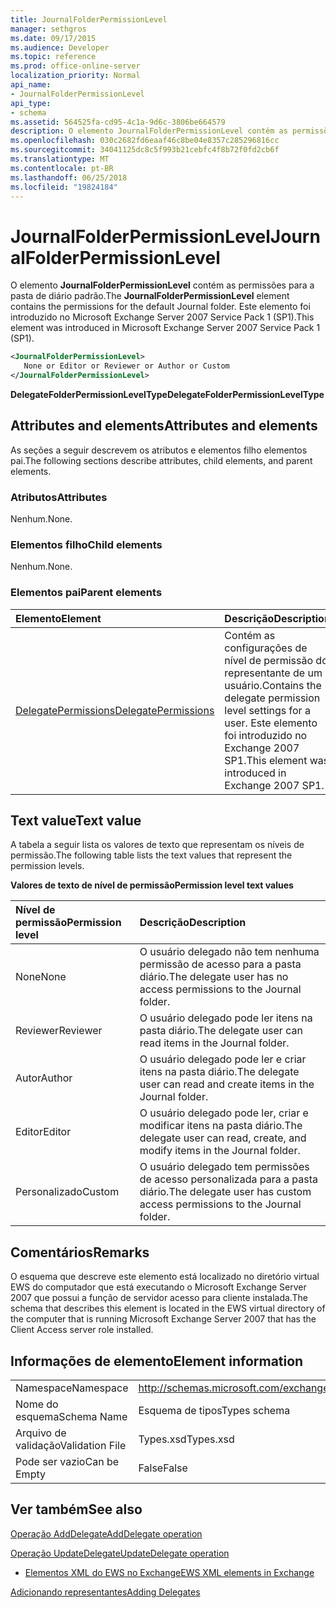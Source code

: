 ```yaml
---
title: JournalFolderPermissionLevel
manager: sethgros
ms.date: 09/17/2015
ms.audience: Developer
ms.topic: reference
ms.prod: office-online-server
localization_priority: Normal
api_name:
- JournalFolderPermissionLevel
api_type:
- schema
ms.assetid: 564525fa-cd95-4c1a-9d6c-3806be664579
description: O elemento JournalFolderPermissionLevel contém as permissões para a pasta de diário padrão. Este elemento foi introduzido no Microsoft Exchange Server 2007 Service Pack 1 (SP1).
ms.openlocfilehash: 030c2682fd6eaaf46c8be04e8357c285296816cc
ms.sourcegitcommit: 34041125dc8c5f993b21cebfc4f8b72f0fd2cb6f
ms.translationtype: MT
ms.contentlocale: pt-BR
ms.lasthandoff: 06/25/2018
ms.locfileid: "19824184"
---
```

# <a name="journalfolderpermissionlevel"></a><span data-ttu-id="61926-104">JournalFolderPermissionLevel</span><span class="sxs-lookup"><span data-stu-id="61926-104">JournalFolderPermissionLevel</span></span>

<span data-ttu-id="61926-105">O elemento **JournalFolderPermissionLevel** contém as permissões para a pasta de diário padrão.</span><span class="sxs-lookup"><span data-stu-id="61926-105">The **JournalFolderPermissionLevel** element contains the permissions for the default Journal folder.</span></span> <span data-ttu-id="61926-106">Este elemento foi introduzido no Microsoft Exchange Server 2007 Service Pack 1 (SP1).</span><span class="sxs-lookup"><span data-stu-id="61926-106">This element was introduced in Microsoft Exchange Server 2007 Service Pack 1 (SP1).</span></span> 
  
```xml
<JournalFolderPermissionLevel>
   None or Editor or Reviewer or Author or Custom
</JournalFolderPermissionLevel>
```

 <span data-ttu-id="61926-107">**DelegateFolderPermissionLevelType**</span><span class="sxs-lookup"><span data-stu-id="61926-107">**DelegateFolderPermissionLevelType**</span></span>
## <a name="attributes-and-elements"></a><span data-ttu-id="61926-108">Attributes and elements</span><span class="sxs-lookup"><span data-stu-id="61926-108">Attributes and elements</span></span>

<span data-ttu-id="61926-109">As seções a seguir descrevem os atributos e elementos filho elementos pai.</span><span class="sxs-lookup"><span data-stu-id="61926-109">The following sections describe attributes, child elements, and parent elements.</span></span>
  
### <a name="attributes"></a><span data-ttu-id="61926-110">Atributos</span><span class="sxs-lookup"><span data-stu-id="61926-110">Attributes</span></span>

<span data-ttu-id="61926-111">Nenhum.</span><span class="sxs-lookup"><span data-stu-id="61926-111">None.</span></span>
  
### <a name="child-elements"></a><span data-ttu-id="61926-112">Elementos filho</span><span class="sxs-lookup"><span data-stu-id="61926-112">Child elements</span></span>

<span data-ttu-id="61926-113">Nenhum.</span><span class="sxs-lookup"><span data-stu-id="61926-113">None.</span></span>
  
### <a name="parent-elements"></a><span data-ttu-id="61926-114">Elementos pai</span><span class="sxs-lookup"><span data-stu-id="61926-114">Parent elements</span></span>

|<span data-ttu-id="61926-115">**Elemento**</span><span class="sxs-lookup"><span data-stu-id="61926-115">**Element**</span></span>|<span data-ttu-id="61926-116">**Descrição**</span><span class="sxs-lookup"><span data-stu-id="61926-116">**Description**</span></span>|
|:-----|:-----|
|[<span data-ttu-id="61926-117">DelegatePermissions</span><span class="sxs-lookup"><span data-stu-id="61926-117">DelegatePermissions</span></span>](delegatepermissions.md) <br/> |<span data-ttu-id="61926-118">Contém as configurações de nível de permissão do representante de um usuário.</span><span class="sxs-lookup"><span data-stu-id="61926-118">Contains the delegate permission level settings for a user.</span></span> <span data-ttu-id="61926-119">Este elemento foi introduzido no Exchange 2007 SP1.</span><span class="sxs-lookup"><span data-stu-id="61926-119">This element was introduced in Exchange 2007 SP1.</span></span>  <br/> |
   
## <a name="text-value"></a><span data-ttu-id="61926-120">Text value</span><span class="sxs-lookup"><span data-stu-id="61926-120">Text value</span></span>

<span data-ttu-id="61926-121">A tabela a seguir lista os valores de texto que representam os níveis de permissão.</span><span class="sxs-lookup"><span data-stu-id="61926-121">The following table lists the text values that represent the permission levels.</span></span>
  
<span data-ttu-id="61926-122">**Valores de texto de nível de permissão**</span><span class="sxs-lookup"><span data-stu-id="61926-122">**Permission level text values**</span></span>

|<span data-ttu-id="61926-123">**Nível de permissão**</span><span class="sxs-lookup"><span data-stu-id="61926-123">**Permission level**</span></span>|<span data-ttu-id="61926-124">**Descrição**</span><span class="sxs-lookup"><span data-stu-id="61926-124">**Description**</span></span>|
|:-----|:-----|
|<span data-ttu-id="61926-125">None</span><span class="sxs-lookup"><span data-stu-id="61926-125">None</span></span>  <br/> |<span data-ttu-id="61926-126">O usuário delegado não tem nenhuma permissão de acesso para a pasta diário.</span><span class="sxs-lookup"><span data-stu-id="61926-126">The delegate user has no access permissions to the Journal folder.</span></span>  <br/> |
|<span data-ttu-id="61926-127">Reviewer</span><span class="sxs-lookup"><span data-stu-id="61926-127">Reviewer</span></span>  <br/> |<span data-ttu-id="61926-128">O usuário delegado pode ler itens na pasta diário.</span><span class="sxs-lookup"><span data-stu-id="61926-128">The delegate user can read items in the Journal folder.</span></span>  <br/> |
|<span data-ttu-id="61926-129">Autor</span><span class="sxs-lookup"><span data-stu-id="61926-129">Author</span></span>  <br/> |<span data-ttu-id="61926-130">O usuário delegado pode ler e criar itens na pasta diário.</span><span class="sxs-lookup"><span data-stu-id="61926-130">The delegate user can read and create items in the Journal folder.</span></span>  <br/> |
|<span data-ttu-id="61926-131">Editor</span><span class="sxs-lookup"><span data-stu-id="61926-131">Editor</span></span>  <br/> |<span data-ttu-id="61926-132">O usuário delegado pode ler, criar e modificar itens na pasta diário.</span><span class="sxs-lookup"><span data-stu-id="61926-132">The delegate user can read, create, and modify items in the Journal folder.</span></span>  <br/> |
|<span data-ttu-id="61926-133">Personalizado</span><span class="sxs-lookup"><span data-stu-id="61926-133">Custom</span></span>  <br/> |<span data-ttu-id="61926-134">O usuário delegado tem permissões de acesso personalizada para a pasta diário.</span><span class="sxs-lookup"><span data-stu-id="61926-134">The delegate user has custom access permissions to the Journal folder.</span></span>  <br/> |
   
## <a name="remarks"></a><span data-ttu-id="61926-135">Comentários</span><span class="sxs-lookup"><span data-stu-id="61926-135">Remarks</span></span>

<span data-ttu-id="61926-136">O esquema que descreve este elemento está localizado no diretório virtual EWS do computador que está executando o Microsoft Exchange Server 2007 que possui a função de servidor acesso para cliente instalada.</span><span class="sxs-lookup"><span data-stu-id="61926-136">The schema that describes this element is located in the EWS virtual directory of the computer that is running Microsoft Exchange Server 2007 that has the Client Access server role installed.</span></span>
  
## <a name="element-information"></a><span data-ttu-id="61926-137">Informações de elemento</span><span class="sxs-lookup"><span data-stu-id="61926-137">Element information</span></span>

|||
|:-----|:-----|
|<span data-ttu-id="61926-138">Namespace</span><span class="sxs-lookup"><span data-stu-id="61926-138">Namespace</span></span>  <br/> |http://schemas.microsoft.com/exchange/services/2006/types  <br/> |
|<span data-ttu-id="61926-139">Nome do esquema</span><span class="sxs-lookup"><span data-stu-id="61926-139">Schema Name</span></span>  <br/> |<span data-ttu-id="61926-140">Esquema de tipos</span><span class="sxs-lookup"><span data-stu-id="61926-140">Types schema</span></span>  <br/> |
|<span data-ttu-id="61926-141">Arquivo de validação</span><span class="sxs-lookup"><span data-stu-id="61926-141">Validation File</span></span>  <br/> |<span data-ttu-id="61926-142">Types.xsd</span><span class="sxs-lookup"><span data-stu-id="61926-142">Types.xsd</span></span>  <br/> |
|<span data-ttu-id="61926-143">Pode ser vazio</span><span class="sxs-lookup"><span data-stu-id="61926-143">Can be Empty</span></span>  <br/> |<span data-ttu-id="61926-144">False</span><span class="sxs-lookup"><span data-stu-id="61926-144">False</span></span>  <br/> |
   
## <a name="see-also"></a><span data-ttu-id="61926-145">Ver também</span><span class="sxs-lookup"><span data-stu-id="61926-145">See also</span></span>



[<span data-ttu-id="61926-146">Operação AddDelegate</span><span class="sxs-lookup"><span data-stu-id="61926-146">AddDelegate operation</span></span>](adddelegate-operation.md)
  
[<span data-ttu-id="61926-147">Operação UpdateDelegate</span><span class="sxs-lookup"><span data-stu-id="61926-147">UpdateDelegate operation</span></span>](updatedelegate-operation.md)


- [<span data-ttu-id="61926-148">Elementos XML do EWS no Exchange</span><span class="sxs-lookup"><span data-stu-id="61926-148">EWS XML elements in Exchange</span></span>](ews-xml-elements-in-exchange.md)


[<span data-ttu-id="61926-149">Adicionando representantes</span><span class="sxs-lookup"><span data-stu-id="61926-149">Adding Delegates</span></span>](http://msdn.microsoft.com/library/3a744150-66a3-4a13-9433-793603ba5038%28Office.15%29.aspx)

